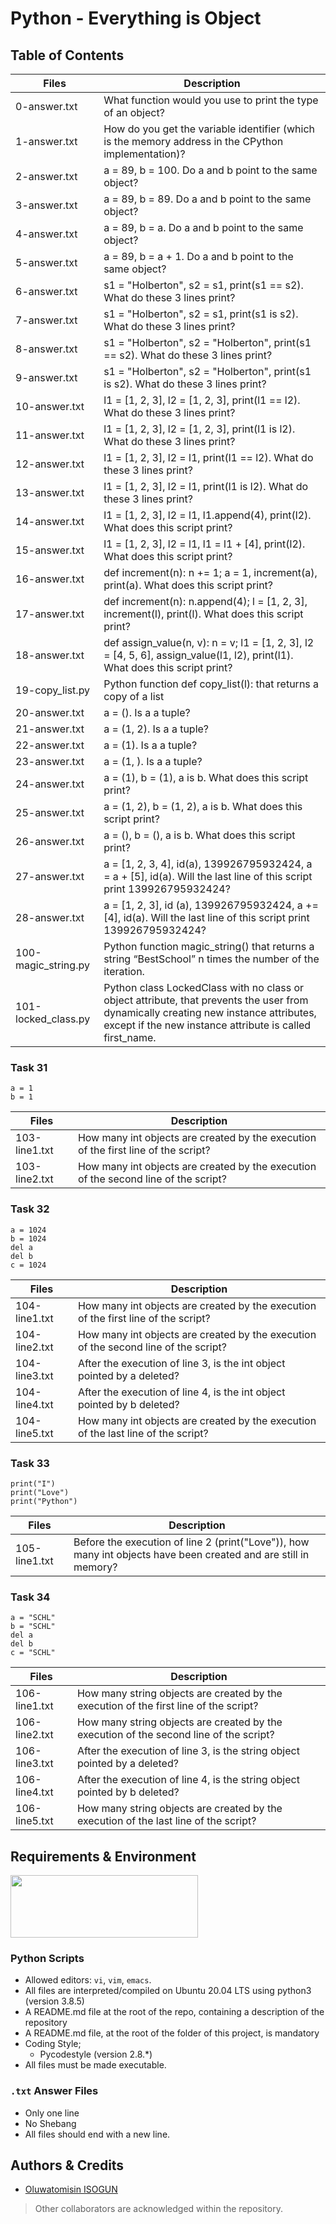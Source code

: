 # Python - Everything is Object

## Table of Contents
| Files | Description |
| --- | --- |
|0-answer.txt	| What function would you use to print the type of an object? |
| 1-answer.txt	| How do you get the variable identifier (which is the memory address in the CPython implementation)? |
| 2-answer.txt	| a = 89, b = 100. Do a and b point to the same object? |
| 3-answer.txt	| a = 89, b = 89. Do a and b point to the same object? |
| 4-answer.txt	| a = 89, b = a. Do a and b point to the same object? |
| 5-answer.txt	| a = 89, b = a + 1. Do a and b point to the same object? |
| 6-answer.txt |	s1 = "Holberton", s2 = s1, print(s1 == s2). What do these 3 lines print? |
| 7-answer.txt |	s1 = "Holberton", s2 = s1, print(s1 is s2). What do these 3 lines print? |
| 8-answer.txt	| s1 = "Holberton", s2 = "Holberton", print(s1 == s2). What do these 3 lines print? |
| 9-answer.txt	| s1 = "Holberton", s2 = "Holberton", print(s1 is s2). What do these 3 lines print? |
| 10-answer.txt	| l1 = [1, 2, 3], l2 = [1, 2, 3], print(l1 == l2). What do these 3 lines print? |
| 11-answer.txt	| l1 = [1, 2, 3], l2 = [1, 2, 3], print(l1 is l2). What do these 3 lines print? |
| 12-answer.txt	| l1 = [1, 2, 3], l2 = l1, print(l1 == l2). What do these 3 lines print? |
| 13-answer.txt| 	l1 = [1, 2, 3], l2 = l1, print(l1 is l2). What do these 3 lines print? |
| 14-answer.txt	| l1 = [1, 2, 3], l2 = l1, l1.append(4), print(l2). What does this script print? |
| 15-answer.txt	| l1 = [1, 2, 3], l2 = l1, l1 = l1 + [4], print(l2). What does this script print? |
| 16-answer.txt	| def increment(n): n += 1; a = 1, increment(a), print(a). What does this script print? |
| 17-answer.txt	| def increment(n): n.append(4); l = [1, 2, 3], increment(l), print(l). What does this script print? |
| 18-answer.txt	| def assign_value(n, v): n = v; l1 = [1, 2, 3], l2 = [4, 5, 6], assign_value(l1, l2), print(l1). What does this script print? |
| 19-copy_list.py	| Python function def copy_list(l): that returns a copy of a list
| 20-answer.txt	| a = (). Is a a tuple? |
| 21-answer.txt	| a = (1, 2). Is a a tuple? |
| 22-answer.txt	| a = (1). Is a a tuple? |
| 23-answer.txt	| a = (1, ). Is a a tuple? |
| 24-answer.txt	| a = (1), b = (1), a is b. What does this script print? |
| 25-answer.txt	| a = (1, 2), b = (1, 2), a is b. What does this script print? |
| 26-answer.txt	| a = (), b = (), a is b. What does this script print? |
| 27-answer.txt	| a = [1, 2, 3, 4], id(a), 139926795932424, a = a + [5], id(a). Will the last line of this script print 139926795932424? |
| 28-answer.txt	| a = [1, 2, 3], id (a), 139926795932424, a += [4], id(a). Will the last line of this script print 139926795932424? |
| 100-magic_string.py	| Python function magic_string() that returns a string “BestSchool” n times the number of the iteration. |
| 101-locked_class.py	| Python class LockedClass with no class or object attribute, that prevents the user from dynamically creating new instance attributes, except if the new instance attribute is called first_name. |

### Task 31
```
a = 1
b = 1
```

| Files | Description |
| --- | --- |
| 103-line1.txt	| How many int objects are created by the execution of the first line of the script? | 
| 103-line2.txt	| How many int objects are created by the execution of the second line of the script? |

### Task 32
```
a = 1024
b = 1024
del a
del b
c = 1024
```

| Files | Description |
| --- | --- |
| 104-line1.txt	| How many int objects are created by the execution of the first line of the script? |
| 104-line2.txt	| How many int objects are created by the execution of the second line of the script? |
| 104-line3.txt	| After the execution of line 3, is the int object pointed by a deleted? |
| 104-line4.txt |	After the execution of line 4, is the int object pointed by b deleted? |
| 104-line5.txt	| How many int objects are created by the execution of the last line of the script? |

### Task 33
```
print("I")
print("Love")
print("Python")
```


| Files | Description |
| --- | --- |
| 105-line1.txt	| Before the execution of line 2 (print("Love")), how many int objects have been created and are still in memory? |

### Task 34
```
a = "SCHL"
b = "SCHL"
del a
del b
c = "SCHL"
```


| Files | Description |
| --- | --- |
| 106-line1.txt	| How many string objects are created by the execution of the first line of the script? |
| 106-line2.txt	| How many string objects are created by the execution of the second line of the script? |
| 106-line3.txt	| After the execution of line 3, is the string object pointed by a deleted? |
| 106-line4.txt	| After the execution of line 4, is the string object pointed by b deleted? |
| 106-line5.txt	| How many string objects are created by the execution of the last line of the script? |


## Requirements & Environment
<img src="https://alx-apply.hbtn.io/brand_alx/share_image_2019.jpg" width="300" height="100" />

### Python Scripts
- Allowed editors: `vi`, `vim`, `emacs`.
- All files are interpreted/compiled on Ubuntu 20.04 LTS using python3 (version 3.8.5)
- A README.md file at the root of the repo, containing a description of the repository
- A README.md file, at the root of the folder of this project, is mandatory
- Coding Style;
  - Pycodestyle (version 2.8.*)
- All files must be made executable.

### `.txt` Answer Files
- Only one line
- No Shebang
- All files should end with a new line.


## Authors & Credits
- [Oluwatomisin ISOGUN](https://@github.com/TosinISOGUN)
> Other collaborators are acknowledged within the repository.
